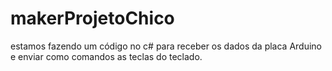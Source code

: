 # makerProjetoChico
estamos fazendo um código no c# para receber os dados da placa Arduino e enviar como comandos as teclas do teclado.
